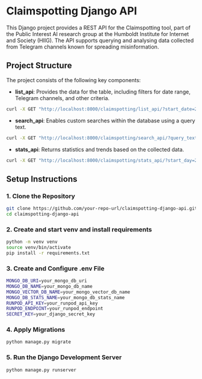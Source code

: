 # Claimspotting Django API

This Django project provides a REST API for the Claimspotting tool, part of the Public Interest AI research group at the Humboldt Institute for Internet and Society (HIIG). The API supports querying and analysing data collected from Telegram channels known for spreading misinformation.

## Project Structure

The project consists of the following key components:

- **list_api**: Provides the data for the table, including filters for date range, Telegram channels, and other criteria.
```bash
curl -X GET "http://localhost:8000/claimspotting/list_api/?start_date=2024-08-23&end_date=2024-08-24&factual=true&pagination=false&remove_russian=true"
```
- **search_api**: Enables custom searches within the database using a query text.
```bash
curl -X GET "http://localhost:8000/claimspotting/search_api/?query_text=text_you_want_to_find"
```
- **stats_api**: Returns statistics and trends based on the collected data.
```bash
curl -X GET "http://localhost:8000/claimspotting/stats_api/?start_day=2024-08-01&end_day=2024-08-31"
```

## Setup Instructions

### 1. Clone the Repository

```bash
git clone https://github.com/your-repo-url/claimspotting-django-api.git
cd claimspotting-django-api
```
### 2. Create and start venv and install requirements

```bash
python -m venv venv
source venv/bin/activate
pip install -r requirements.txt
```

### 3. Create and Configure .env File

```bash
MONGO_DB_URI=your_mongo_db_uri
MONGO_DB_NAME=your_mongo_db_name
MONGO_VECTOR_DB_NAME=your_mongo_vector_db_name
MONGO_DB_STATS_NAME=your_mongo_db_stats_name
RUNPOD_API_KEY=your_runpod_api_key
RUNPOD_ENDPOINT=your_runpod_endpoint
SECRET_KEY=your_django_secret_key
```
### 4. Apply Migrations

```bash
python manage.py migrate
```

### 5. Run the Django Development Server

```bash
python manage.py runserver
```